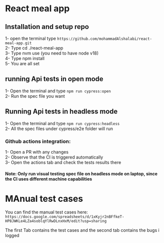 # React meal app

## Installation and setup repo

1- open the terminal type `https://github.com/mohammadAlshalabi/react-meal-app.git` <br />
2- Type cd ./react-meal-app <br />
3- Type nvm use (you need to have node v18) <br />
4- Type npm install <br />
5- You are all set <br />

## running Api tests in open mode

1- Open the terminal and type `npm run cypress:open` <br />
2- Run the spec file you want <br />

## Running Api tests in headless mode

1- Open the terminal and type `npm run cypress:headless` <br />
2- All the spec files under cypress/e2e folder will run <br />

### Github actions integration:

1- Open a PR with any changes <br />
2- Observe that the CI is triggered automatically <br />
3- Open the actions tab and check the tests results there <br />

#### Note: Only run visual testing spec file on headless mode on laptop, since the CI uses different machine capabilities

# MAnual test cases

You can find the manual test cases here: `https://docs.google.com/spreadsheets/d/1xKyjr2nBFfkeT-HP8JWKLe4LZa4soblqYlRwDLnxHxM/edit?usp=sharing` <br />

The first Tab contains the test cases and the second tab contains the bugs i logged <br />
